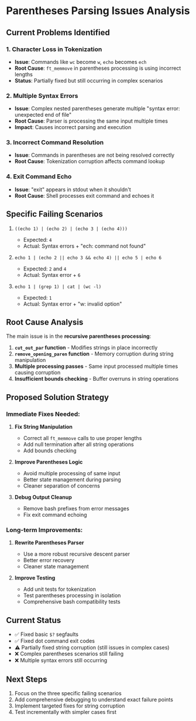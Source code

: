 # Parentheses Parsing Issues Analysis

## Current Problems Identified

### 1. **Character Loss in Tokenization**
- **Issue**: Commands like `wc` become `w`, `echo` becomes `ech`
- **Root Cause**: `ft_memmove` in parentheses processing is using incorrect lengths
- **Status**: Partially fixed but still occurring in complex scenarios

### 2. **Multiple Syntax Errors**
- **Issue**: Complex nested parentheses generate multiple "syntax error: unexpected end of file"
- **Root Cause**: Parser is processing the same input multiple times
- **Impact**: Causes incorrect parsing and execution

### 3. **Incorrect Command Resolution**  
- **Issue**: Commands in parentheses are not being resolved correctly
- **Root Cause**: Tokenization corruption affects command lookup

### 4. **Exit Command Echo**
- **Issue**: "exit" appears in stdout when it shouldn't
- **Root Cause**: Shell processes exit command and echoes it

## Specific Failing Scenarios

1. `((echo 1) | (echo 2) | (echo 3 | (echo 4)))`
   - Expected: `4`
   - Actual: Syntax errors + "ech: command not found"

2. `echo 1 | (echo 2 || echo 3 && echo 4) || echo 5 | echo 6`
   - Expected: `2` and `4`
   - Actual: Syntax error + `6`

3. `echo 1 | (grep 1) | cat | (wc -l)`
   - Expected: `1`
   - Actual: Syntax error + "w: invalid option"

## Root Cause Analysis

The main issue is in the **recursive parentheses processing**:

1. **`cut_out_par` function** - Modifies strings in place incorrectly
2. **`remove_opening_paren` function** - Memory corruption during string manipulation
3. **Multiple processing passes** - Same input processed multiple times causing corruption
4. **Insufficient bounds checking** - Buffer overruns in string operations

## Proposed Solution Strategy

### Immediate Fixes Needed:

1. **Fix String Manipulation**
   - Correct all `ft_memmove` calls to use proper lengths
   - Add null termination after all string operations
   - Add bounds checking

2. **Improve Parentheses Logic**
   - Avoid multiple processing of same input
   - Better state management during parsing
   - Cleaner separation of concerns

3. **Debug Output Cleanup**
   - Remove bash prefixes from error messages
   - Fix exit command echoing

### Long-term Improvements:

1. **Rewrite Parentheses Parser**
   - Use a more robust recursive descent parser
   - Better error recovery
   - Cleaner state management

2. **Improve Testing**
   - Add unit tests for tokenization
   - Test parentheses processing in isolation
   - Comprehensive bash compatibility tests

## Current Status

- ✅ Fixed basic `$?` segfaults
- ✅ Fixed dot command exit codes  
- ⚠️ Partially fixed string corruption (still issues in complex cases)
- ❌ Complex parentheses scenarios still failing
- ❌ Multiple syntax errors still occurring

## Next Steps

1. Focus on the three specific failing scenarios
2. Add comprehensive debugging to understand exact failure points
3. Implement targeted fixes for string corruption
4. Test incrementally with simpler cases first 